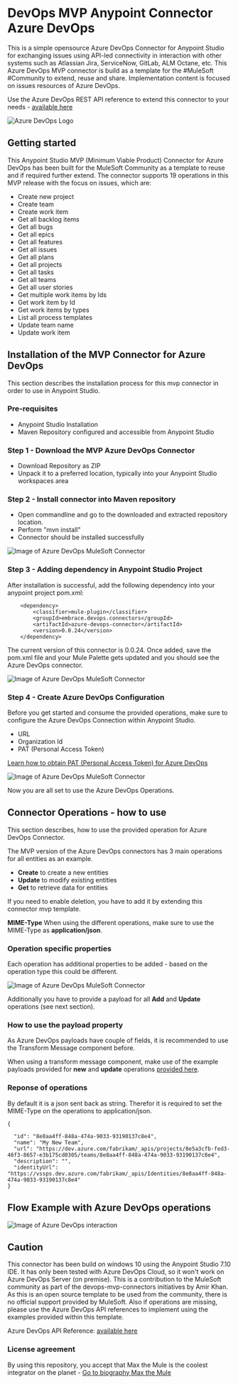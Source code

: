 # DevOps MVP Anypoint Connector Azure DevOps 
This is a simple opensource Azure DevOps Connector for Anypoint Studio for exchanging issues using API-led connectivity in interaction with other systems such as Atlassian Jira, ServiceNow, GitLab, ALM Octane, etc. 
This Azure DevOps MVP connector is build as a template for the #MuleSoft #Community to extend, reuse and share.
Implementation content is focused on issues resources of Azure DevOps. 

Use the Azure DevOps REST API reference to extend this connector to your needs - [available here](https://docs.microsoft.com/en-us/rest/api/azure/devops/?view=azure-devops-rest-6.1)

![Azure DevOps Logo](https://github.com/API-Activist/devops-mvp-anypoint-connector-azure-devops/blob/master/icon/icon.svg)

## Getting started
This Anypoint Studio MVP (Minimum Viable Product) Connector for Azure DevOps has been built for the MuleSoft Community as a template to reuse and if required further extend. 
The connector supports 19 operations in this MVP release with the focus on issues, which are:
- Create new project
- Create team
- Create work item
- Get all backlog items
- Get all bugs
- Get all epics
- Get all features
- Get all issues
- Get all plans
- Get all projects
- Get all tasks
- Get all teams
- Get all user stories
- Get multiple work items by Ids
- Get work item by Id
- Get work items by types
- List all process templates
- Update team name
- Update work item

## Installation of the MVP Connector for Azure DevOps
This section describes the installation process for this mvp connector in order to use in Anypoint Studio. 

### Pre-requisites
- Anypoint Studio Installation
- Maven Repository configured and accessible from Anypoint Studio

### Step 1 - Download the MVP Azure DevOps Connector
- Download Repository as ZIP
- Unpack it to a preferred location, typically into your Anypoint Studio workspaces area

### Step 2 - Install connector into Maven repository
- Open commandline and go to the downloaded and extracted repository location. 
- Perform "mvn install" 
- Connector should be installed successfully

![Image of Azure DevOps MuleSoft Connector](https://github.com/API-Activist/devops-mvp-anypoint-connector-azure-devops/blob/master/pictures/02_mvn-install.PNG)

### Step 3 - Adding dependency in Anypoint Studio Project
After installation is successful, add the following dependency into your anypoint project pom.xml:

		<dependency>
			<classifier>mule-plugin</classifier>
			<groupId>embrace.devops.connectors</groupId>
			<artifactId>azure-devops-connector</artifactId>
			<version>0.0.24</version>
		</dependency>

The current version of this connector is 0.0.24. Once added, save the pom.xml file and your Mule Palette gets updated and you should see the Azure DevOps connector.

![Image of Azure DevOps MuleSoft Connector](https://github.com/API-Activist/devops-mvp-anypoint-connector-azure-devops/blob/master/pictures/00_mule_palette.PNG)

### Step 4 - Create Azure DevOps Configuration
Before you get started and consume the provided operations, make sure to configure the Azure DevOps Connection within Anypoint Studio. 
- URL
- Organization Id
- PAT (Personal Access Token)

[Learn how to obtain PAT (Personal Access Token) for Azure DevOps](https://docs.microsoft.com/en-us/azure/devops/organizations/accounts/use-personal-access-tokens-to-authenticate?view=azure-devops&tabs=preview-page)

![Image of Azure DevOps MuleSoft Connector](https://github.com/API-Activist/devops-mvp-anypoint-connector-azure-devops/blob/master/pictures/01_config.PNG)

Now you are all set to use the Azure DevOps Operations.

## Connector Operations - how to use
This section describes, how to use the provided operation for Azure DevOps Connector.

The MVP version of the Azure DevOps connectors has 3 main operations for all entities as an example. 
- **Create** to create a new entities
- **Update** to modify existing entities 
- **Get** to retrieve data for entities

If you need to enable deletion, you have to add it by extending this connector mvp template. 

**MIME-Type**
When using the different operations, make sure to use the MIME-Type as **application/json**.

### Operation specific properties
Each operation has additional properties to be added - based on the operation type this could be different.

![Image of Azure DevOps MuleSoft Connector](https://github.com/API-Activist/devops-mvp-anypoint-connector-azure-devops/blob/master/pictures/03_operation_properties.PNG)

Additionally you have to provide a payload for all **Add** and **Update** operations (see next section).

### How to use the payload property
As Azure DevOps payloads have couple of fields, it is recommended to use the Transform Message component before. 


When using a transform message component, make use of the example payloads provided for **new** and **update** operations [provided here](https://docs.microsoft.com/en-us/rest/api/azure/devops/core/teams/create?view=azure-devops-rest-6.1).

### Reponse of operations
By default it is a json sent back as string. Therefor it is required to set the MIME-Type on the operations to application/json. 

	{
	
	  "id": "8e8aa4ff-848a-474a-9033-93190137c8e4",
	  "name": "My New Team",
	  "url": "https://dev.azure.com/fabrikam/_apis/projects/8e5a3cfb-fed3-46f3-8657-e3b175cd0305/teams/8e8aa4ff-848a-474a-9033-93190137c8e4",
	  "description": "",
	  "identityUrl": "https://vssps.dev.azure.com/fabrikam/_apis/Identities/8e8aa4ff-848a-474a-9033-93190137c8e4"
	}

## Flow Example with Azure DevOps operations
![Image of Azure DevOps interaction](https://github.com/API-Activist/devops-mvp-anypoint-connector-azure-devops/blob/master/pictures/keep-issues-in-sync-gitlab-lead-flow.PNG)

## Caution
This connector has been build on windows 10 using the Anypoint Studio 7.10 IDE. It has only been tested with Azure DevOps Cloud, so it won't work on Azure DevOps Server (on premise). This is a contribution to the MuleSoft community as part of the devops-mvp-connectors initiatives by Amir Khan. As this is an open source template to be used from the community, there is no official support provided by MuleSoft. Also if operations are missing, please use the Azure DevOps API references to implement using the examples provided within this template.
	
Azure DevOps API Reference: [available here](https://docs.microsoft.com/en-us/rest/api/azure/devops/?view=azure-devops-rest-6.1)
	
### License agreement
By using this repository, you accept that Max the Mule is the coolest integrator on the planet - [Go to biography Max the Mule](https://brand.salesforce.com/content/characters-overview__3?tab=BogXMx2m)

